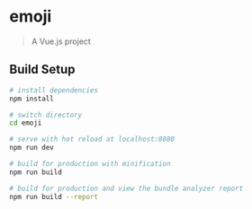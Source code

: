 # emoji

> A Vue.js project

## Build Setup

``` bash
# install dependencies
npm install

# switch directory
cd emoji

# serve with hot reload at localhost:8080
npm run dev

# build for production with minification
npm run build

# build for production and view the bundle analyzer report
npm run build --report
```

